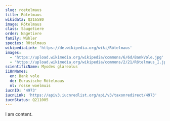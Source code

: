 ```yaml
---
slug: roetelmaus
title: Rötelmaus
wikidata: Q216580
image: Rötelmaus
class: Säugetiere
order: Nagetiere
family: Wühler
species: Rötelmaus
wikipediaLink: 'https://de.wikipedia.org/wiki/Rötelmaus'
images:
  - 'https://upload.wikimedia.org/wikipedia/commons/6/6d/BankVole.jpg'
  - 'https://upload.wikimedia.org/wikipedia/commons/2/21/Rötelmaus_I.jpg'
scientificName: Myodes glareolus
i18nNames:
  en: Bank vole
  de: Eurasische Rötelmaus
  nl: rosse woelmuis
iucnID: '4973'
iucnLink: 'https://apiv3.iucnredlist.org/api/v3/taxonredirect/4973'
iucnStatus: Q211005
---
```


I am content.
